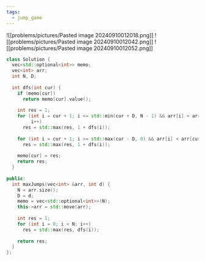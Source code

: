 ```yaml
---
tags:
  - jump_game
---
```


![[problems/pictures/Pasted image 20240910012018.png]]
![[problems/pictures/Pasted image 20240910012042.png]]
![[problems/pictures/Pasted image 20240910012052.png]]

```c++
class Solution {  
  vec<std::optional<int>> memo;  
  vec<int> arr;  
  int N, D;  
  
  int dfs(int cur) {  
    if (memo[cur])  
      return memo[cur].value();  
  
    int res = 1;  
    for (int i = cur + 1; i <= std::min(cur + D, N - 1) && arr[i] < arr[cur];  
         i++)  
      res = std::max(res, 1 + dfs(i));  
  
    for (int i = cur + 1; i >= std::max(cur - D, 0) && arr[i] < arr[cur]; i--)  
      res = std::max(res, 1 + dfs(i));  
  
    memo[cur] = res;  
    return res;  
  }  
  
public:  
  int maxJumps(vec<int> &arr, int d) {  
    N = arr.size();  
    D = d;  
    memo = vec<std::optional<int>>(N);  
    this->arr = std::move(arr);  
  
    int res = 1;  
    for (int i = 0; i < N; i++)  
      res = std::max(res, dfs(i));  
  
    return res;  
  }  
};
```